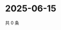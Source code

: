 # 2025-06-15

共 0 条

<!-- BEGIN ZHIHUQUESTIONS -->
<!-- 最后更新时间 Sun Jun 15 2025 04:11:39 GMT+0800 (China Standard Time) -->

<!-- END ZHIHUQUESTIONS -->
